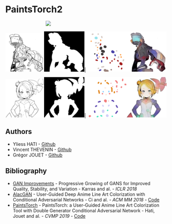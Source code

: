 # PaintsTorch2

<img src="docs/branding/logo.png" style="max-width: 50%; margin: 0 25%;">

<img src="images/01/x.png" style="max-width: 24%;"><img src="images/01/m.png" style="max-width: 25%;">|<img src="images/01/h.png" style="max-width: 25%;"><img src="images/01/y.png" style="max-width: 25%;">

<img src="images/02/x.png" style="max-width: 24%;"><img src="images/02/m.png" style="max-width: 25%;">|<img src="images/02/h.png" style="max-width: 25%;"><img src="images/02/y.png" style="max-width: 25%;">


## Authors

- Yliess HATI - [Github](https://github.com/yliess86)
- Vincent THEVENIN - [Github](https://github.com/vincent-thevenin)
- Grégor JOUET - [Github](https://github.com/WIN32GG)

## Bibliography

- [GAN Improvements](https://arxiv.org/pdf/1710.10196.pdf) - Progressive Growing of GANS for Improved Quality, Stability, and Variation - Karras and al. - *ICLR 2018*
- [AlacGAN](https://arxiv.org/pdf/1808.03240.pdf) - User-Guided Deep Anime Line Art Colorization with Conditional Adversarial Networks - Ci and al. - *ACM MM 2018* - [Code](https://github.com/orashi/AlacGAN)
- [PaintsTorch](https://dl.acm.org/doi/abs/10.1145/3359998.3369401) - PaintsTorch: a User-Guided Anime Line Art Colorization Tool with Double Generator Conditional Adversarial Network - Hati, Jouet and al. - *CVMP 2019* - [Code](https://github.com/yliess86/PaintsTorch)